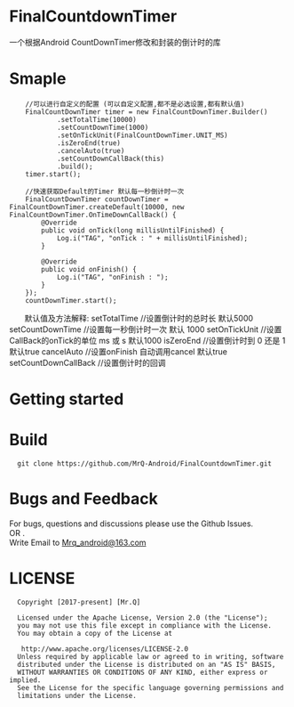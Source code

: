 # FinalCountdownTimer
一个根据Android CountDownTimer修改和封装的倒计时的库

# Smaple
        
        //可以进行自定义的配置 (可以自定义配置,都不是必选设置,都有默认值)
        FinalCountDownTimer timer = new FinalCountDownTimer.Builder()
                .setTotalTime(10000) 
                .setCountDownTime(1000) 
                .setOnTickUnit(FinalCountDownTimer.UNIT_MS) 
                .isZeroEnd(true) 
                .cancelAuto(true) 
                .setCountDownCallBack(this) 
                .build();
        timer.start();

        //快速获取Default的Timer 默认每一秒倒计时一次
        FinalCountDownTimer countDownTimer = FinalCountDownTimer.createDefault(10000, new FinalCountDownTimer.OnTimeDownCallBack() {
            @Override
            public void onTick(long millisUntilFinished) {
                Log.i("TAG", "onTick : " + millisUntilFinished);
            }

            @Override
            public void onFinish() {
                Log.i("TAG", "onFinish : ");
            }
        });
        countDownTimer.start();
        
        默认值及方法解释:
        setTotalTime //设置倒计时的总时长 默认5000
        setCountDownTime //设置每一秒倒计时一次 默认 1000
        setOnTickUnit //设置CallBack的onTick的单位 ms 或 s  默认1000
        isZeroEnd //设置倒计时到 0 还是 1 默认true
        cancelAuto //设置onFinish 自动调用cancel  默认true
        setCountDownCallBack //设置倒计时的回调

# Getting started


# Build
      git clone https://github.com/MrQ-Android/FinalCountdownTimer.git

# Bugs and Feedback
For bugs, questions and discussions please use the Github Issues.  
OR .    
Write Email to Mrq_android@163.com

# LICENSE
      Copyright [2017-present] [Mr.Q]

      Licensed under the Apache License, Version 2.0 (the "License");
      you may not use this file except in compliance with the License.
      You may obtain a copy of the License at

       http://www.apache.org/licenses/LICENSE-2.0
      Unless required by applicable law or agreed to in writing, software
      distributed under the License is distributed on an "AS IS" BASIS,
      WITHOUT WARRANTIES OR CONDITIONS OF ANY KIND, either express or implied.
      See the License for the specific language governing permissions and
      limitations under the License.


